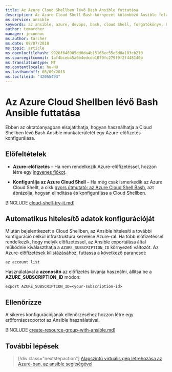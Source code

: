 ```yaml
---
title: Az Azure Cloud Shellben lévő Bash Ansible futtatása
description: Az Azure Cloud Shell Bash-környezet különböző Ansible feladatok elvégzése
ms.service: ansible
keywords: az ansible, azure, devops, bash, cloud Shell, forgatókönyv, bash
author: tomarcher
manager: jeconnoc
ms.author: tarcher
ms.date: 08/07/2018
ms.topic: article
ms.openlocfilehash: 9928f646905dd0da4b15166ec55e5d8a183cb210
ms.sourcegitcommit: 1af4bceb45a0b4edcdb1079fc279f9f2f448140b
ms.translationtype: MT
ms.contentlocale: hu-HU
ms.lasthandoff: 08/09/2018
ms.locfileid: "42055493"
---
```

# <a name="run-ansible-with-bash-in-azure-cloud-shell"></a>Az Azure Cloud Shellben lévő Bash Ansible futtatása

Ebben az oktatóanyagban elsajátíthatja, hogyan használhatja a Cloud Shellben lévő Bash Ansible munkaterületét egy Azure-előfizetés konfigurálása. 

## <a name="prerequisites"></a>Előfeltételek

- **Azure-előfizetés** – Ha nem rendelkezik Azure-előfizetéssel, hozzon létre egy [ingyenes fiókot](https://azure.microsoft.com/free/?ref=microsoft.com&utm_source=microsoft.com&utm_medium=docs&utm_campaign=visualstudio).

- **Konfigurálja az Azure Cloud Shell** – Ha még csak ismerkedik az Azure Cloud Shellt, a cikk [gyors útmutató: az Azure Cloud Shell Bash](https://docs.microsoft.com/azure/cloud-shell/quickstart), azt ábrázolja, hogyan elindítása és konfigurálása a Cloud Shellben. 

[!INCLUDE [cloud-shell-try-it.md](../../includes/cloud-shell-try-it.md)]

## <a name="automatic-credential-configuration"></a>Automatikus hitelesítő adatok konfigurációját

Miután bejelentkezett a Cloud Shellben, az Ansible hitelesíti a további konfiguráció nélkül infrastruktúra kezelése Azure-ral. Ha több előfizetéssel rendelkezik, hogy melyik előfizetéssel, az Ansible exportálása által működnie kiválaszthatja a `AZURE_SUBSCRIPTION_ID` környezeti változót. Az Azure-előfizetések kilistázásához, futtassa a következő parancsot:

```azurecli-interactive
az account list
```

Használatával a **azonosító** az előfizetés kívánja használni, állítsa be a **AZURE_SUBSCRIPTION_ID** módon:

```azurecli-interactive
export AZURE_SUBSCRIPTION_ID=<your-subscription-id>
```

## <a name="verify-the-configuration"></a>Ellenőrizze
A sikeres konfigurációjának ellenőrzéséhez hozzon létre egy erőforráscsoportot az Ansible használatával.

[!INCLUDE [create-resource-group-with-ansible.md](../../includes/ansible-create-resource-group.md)]

## <a name="next-steps"></a>További lépések

> [!div class="nextstepaction"] 
> [Alapszintű virtuális gép létrehozása az Azure-ban, az ansible segítségével](/azure/virtual-machines/linux/ansible-create-vm)
